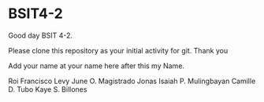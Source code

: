 # BSIT4-2

Good day BSIT 4-2.

Please clone this repository as your initial activity for git. Thank you

Add your name at your name here after this my Name.

Roi Francisco
Levy June O. Magistrado
Jonas Isaiah P. Mulingbayan
Camille D. Tubo
Kaye S. Billones
